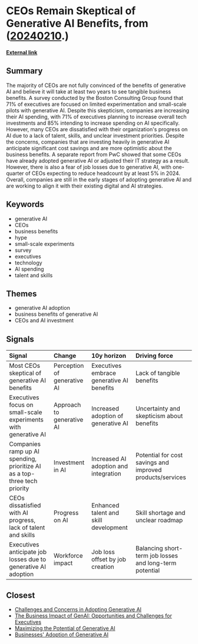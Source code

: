 # __CEOs Remain Skeptical of Generative AI Benefits__, from ([20240210](https://kghosh.substack.com/p/20240210).)

__[External link](https://www.itpro.com/business/leadership/most-ceos-arent-buying-the-hype-on-generative-ai-benefits)__



## Summary

The majority of CEOs are not fully convinced of the benefits of generative AI and believe it will take at least two years to see tangible business benefits. A survey conducted by the Boston Consulting Group found that 71% of executives are focused on limited experimentation and small-scale pilots with generative AI. Despite this skepticism, companies are increasing their AI spending, with 71% of executives planning to increase overall tech investments and 85% intending to increase spending on AI specifically. However, many CEOs are dissatisfied with their organization's progress on AI due to a lack of talent, skills, and unclear investment priorities. Despite the concerns, companies that are investing heavily in generative AI anticipate significant cost savings and are more optimistic about the business benefits. A separate report from PwC showed that some CEOs have already adopted generative AI or adjusted their IT strategy as a result. However, there is also a fear of job losses due to generative AI, with one-quarter of CEOs expecting to reduce headcount by at least 5% in 2024. Overall, companies are still in the early stages of adopting generative AI and are working to align it with their existing digital and AI strategies.

## Keywords

* generative AI
* CEOs
* business benefits
* hype
* small-scale experiments
* survey
* executives
* technology
* AI spending
* talent and skills

## Themes

* generative AI adoption
* business benefits of generative AI
* CEOs and AI investment

## Signals

| Signal                                                                    | Change                      | 10y horizon                               | Driving force                                             |
|:--------------------------------------------------------------------------|:----------------------------|:------------------------------------------|:----------------------------------------------------------|
| Most CEOs skeptical of generative AI benefits                             | Perception of generative AI | Executives embrace generative AI benefits | Lack of tangible benefits                                 |
| Executives focus on small-scale experiments with generative AI            | Approach to generative AI   | Increased adoption of generative AI       | Uncertainty and skepticism about benefits                 |
| Companies ramp up AI spending, prioritize AI as a top-three tech priority | Investment in AI            | Increased AI adoption and integration     | Potential for cost savings and improved products/services |
| CEOs dissatisfied with AI progress, lack of talent and skills             | Progress on AI              | Enhanced talent and skill development     | Skill shortage and unclear roadmap                        |
| Executives anticipate job losses due to generative AI adoption            | Workforce impact            | Job loss offset by job creation           | Balancing short-term job losses and long-term potential   |

## Closest

* [Challenges and Concerns in Adopting Generative AI](6a8633d1148eb442435b9f6bca735ad3)
* [The Business Impact of GenAI: Opportunities and Challenges for Executives](7aa756b506cb8ac4c5031d9699509681)
* [Maximizing the Potential of Generative AI](cff1a5331e2a0947c902edfd1aa39f6a)
* [Businesses' Adoption of Generative AI](767b74c90576473294b2c47568c0e355)